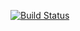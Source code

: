 [![Build Status](https://ci.consulo.io/view/consulo/job/consulo-erlang/badge/icon)](https://ci.consulo.io/view/consulo/job/consulo-erlang/)